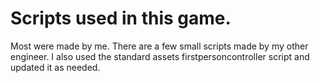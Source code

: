 # Scripts used in this game.
Most were made by me. There are a few small scripts made by my other engineer. I also used the standard assets firstpersoncontroller script and updated it as needed.
